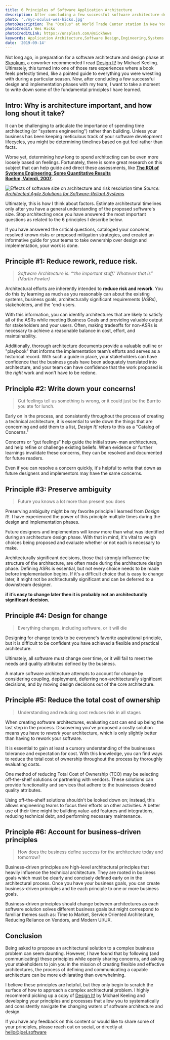 ```yaml
---
title: 6 Principles of Software Application Architecture
description: After concluding a few successful software architecture design and implementation phases, I want to take a moment to write down some of the principles I have learned, and how they can simplify the architectural design process.
photo: './nyc-oculus-wes-hicks.jpg'
photoDescription: The "Oculus" at World Trade Center station in New York City
photoCredit: Wes Hicks
photoCreditLink: https://unsplash.com/@sickhews
keywords: Application Architecture,Software Design,Engineering,Systems Engineering,ROI,Service Oriented,Principled Developer,Pragmatic Design,Software Lifecycle
date: '2019-09-14'
---
```


Not long ago, in preparation for a software architecture and design phase at [Skookum](https://skookum.com), a coworker recommended I read [Design It!](https://www.oreilly.com/library/view/design-it/9781680502923/) by Michael Keeling. Ultimately, this turned into one of those rare experiences where a book feels perfectly timed, like a pointed guide to everything you were wrestling with during a particular season. Now, after concluding a few successful design and implementation phases with my team, I want to take a moment to write down some of the fundamental principles I have learned.

## Intro: Why is architecture important, and how long shout it take?

It can be challenging to articulate the importance of spending time architecting (or "systems engineering") rather than building. Unless your business has been keeping meticulous track of your software development lifecycles, you might be determining timelines based on gut feel rather than facts.

Worse yet, determining how long to spend architecting can be even more loosely based on feelings. Fortunately, there is some great research on this subject that can help guide and direct these assessments, like [**The ROI of Systems Engineering: Some Quantitative Results  
Boehm, Valerdi, 2007**](https://www.researchgate.net/publication/224579114_The_ROI_of_Systems_Engineering_Some_Quantitative_Results).

![Effects of software size on architecture and risk resolution time](https://d3i71xaburhd42.cloudfront.net/499a3c608498d907ba479b62641e676f82cbb833/7-Figure5-1.png)
_Source: [Architected Agile Solutions for Software-Reliant Systems](https://www.semanticscholar.org/paper/Architected-Agile-Solutions-for-Software-Reliant-Boehm-Lane/499a3c608498d907ba479b62641e676f82cbb833)_

Ultimately, this is how I think about factors. Estimate architectural timelines only after you have a general understanding of the proposed software's size. Stop architecting once you have answered the most important questions as related to the 6 principles I describe below.

If you have answered the critical questions, cataloged your concerns, resolved known risks or proposed mitigation strategies, and created an informative guide for your teams to take ownership over design and implementation, your work is done.

## Principle #1: Reduce rework, reduce risk.

> _Software Architecture is: “‘the important stuff.' Whatever that is” (Martin Fowler)_

Architectural efforts are inherently intended to **reduce risk and rework**. You do this by learning as much as you reasonably can about the existing systems, business goals, architecturally significant requirements (ASRs), stakeholders, and the 'end-users.

With this information, you can identify architectures that are likely to satisfy all of the ASRs while meeting Business Goals and providing valuable output for stakeholders and your users. Often, making tradeoffs for non-ASRs is necessary to achieve a reasonable balance in cost, effort, and maintainability.

Additionally, thorough architecture documents provide a valuable outline or "playbook" that informs the implementation team’s efforts and serves as a historical record. With such a guide in place, your stakeholders can have confidence that the business goals have been adequately translated into architecture, and your team can have confidence that the work proposed is the _right_ work and won't have to be redone.

## Principle #2: Write down your concerns!

> Gut feelings tell us something is wrong, or it could just be the Burrito you ate for lunch.

Early on in the process, and consistently throughout the process of creating a technical architecture, it is essential to write down the things that are concerning and add them to a list, _Design It!_ refers to this as a "Catalog of Concerns."

Concerns or “gut feelings” help guide the initial straw-man architectures, and help refine or challenge existing beliefs. When evidence or further learnings invalidate these concerns, they can be resolved and documented for future readers.

Even if you can resolve a concern quickly, it's helpful to write that down as future designers and implementors may have the same concerns.

## Principle #3: Preserve ambiguity

> Future you knows a lot more than present you does

Preserving ambiguity might be my favorite principle I learned from _Design It!_. I have experienced the power of this principle multiple times during the design and implementation phases.

Future designers and implementers will know more than what was identified during an architecture design phase. With that in mind, it's vital to weigh choices being proposed and evaluate whether or not each is necessary to make.

Architecturally significant decisions, those that strongly influence the structure of the architecture, are often made during the architecture design phase. Defining ASRs is essential, but not every choice needs to be made before implementation begins. If it's a difficult choice that is easy to change later, it might not be architecturally significant and can be deferred to a downstream designer.

**if it’s easy to change later then it is probably not an architecturally significant decision.**

## Principle #4: Design for change

> Everything changes, including software, or it will die

Designing for change tends to be everyone's favorite aspirational principle, but it is difficult to be confident you have achieved a flexible and practical architecture.

Ultimately, all software must change over time, or it will fail to meet the needs and quality attributes defined by the business.

A mature software architecture attempts to account for change by considering coupling, deployment, deferring non-architecturally significant decisions, and by moving design decisions out of the core architecture.

## Principle #5: Reduce the total cost of ownership

> Understanding and reducing cost reduces risk in all stages

When creating software architectures, evaluating cost can end up being the last step in the process. Discovering you've proposed a costly solution means you have to _rework_ your architecture, which is only slightly better than having to rework your software.

It is essential to gain at least a cursory understanding of the businesses tolerance and expectation for cost. With this knowledge, you can find ways to reduce the total cost of ownership throughout the process by thoroughly evaluating costs.

One method of reducing Total Cost of Ownership (TCO) may be selecting off-the-shelf solutions or partnering with vendors. These solutions can provide functionality and services that adhere to the businesses desired quality attributes.

Using off-the-shelf solutions shouldn't be looked down on; instead, this allows engineering teams to focus their efforts on other activities. A better use of their time might be building value-add features and integrations, reducing technical debt, and performing necessary maintenance.

## Principle #6: Account for business-driven principles

> How does the business define success for the architecture today and tomorrow?

Business-driven principles are high-level architectural principles that heavily influence the technical architecture. They are rooted in business goals which must be clearly and concisely defined early on in the architectural process. Once you have your business goals, you can create business-driven principles and tie each principle to one or more business goals.

Business-driven principles should change between architectures as each software solution solves different business goals but might correspond to familiar themes such as: Time to Market, Service Oriented Architecture, Reducing Reliance on Vendors, and Modern UI/UX.

## Conclusion

Being asked to propose an architectural solution to a complex business problem can seem daunting. However, I have found that by following (and communicating) these principles while openly sharing concerns, and asking your stakeholders to join you in the mission of creating flexible and effective architectures, the process of defining and communicating a capable architecture can be more exhilarating than overwhelming.

I believe these principles are helpful, but they only begin to scratch the surface of how to approach a complex architectural problem. I highly recommend picking up a copy of [Design It!](https://www.oreilly.com/library/view/design-it/9781680502923/) by Michael Keeling and developing your principles and processes that allow you to systematically and consistently navigate the changing waters of software architecture and design.

If you have any feedback on this content or would like to share some of your principles, please reach out on social, or directly at [hello@joel.software](mailto:hello@joel.software)
